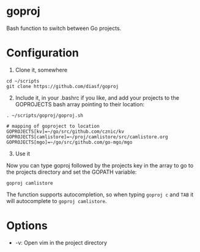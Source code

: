 goproj
======

Bash function to switch between Go projects.

# Configuration

1. Clone it, somewhere


```
cd ~/scripts
git clone https://github.com/diasf/goproj
```

2. Include it, in your .bashrc if you like, and add your projects to the GOPROJECTS bash array pointing to their location:


```
. ~/scripts/goproj/goproj.sh

# mapping of goproject to location
GOPROJECTS[kv]=~/go/src/github.com/cznic/kv
GOPROJECTS[camlistore]=~/proj/camlistore/src/camlistore.org
GOPROJECTS[mgo]=~/go/src/github.com/go-mgo/mgo
```

3. Use it


Now you can type goproj followed by the projects key in the array to go to the projects directory and set the GOPATH variable:

```
goproj camlistore
```

The function supports autocompletion, so when typing `goproj c` and `TAB` it will autocomplete to `goproj camlistore`.


# Options

* -v: Open vim in the project directory
